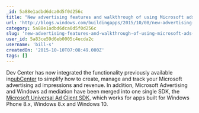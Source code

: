 ```yaml
---
_id: 5a88e1adbd6dca0d5f0d256c
title: "New advertising features and walkthrough of using Microsoft ads and mediation"
url: 'http://blogs.windows.com/buildingapps/2015/10/08/new-advertising-features-and-walkthrough-of-using-microsoft-ads-and-mediation/'
category: 5a88e1adbd6dca0d5f0d256c
slug: 'new-advertising-features-and-walkthrough-of-using-microsoft-ads-and-mediation'
user_id: 5a83ce59d6eb0005c4ecda2c
username: 'bill-s'
createdOn: '2015-10-10T07:08:49.000Z'
tags: []
---
```


Dev Center has now integrated the functionality previously available in<a href="http://advertising.microsoft.com/en/blog/35230/manage-your-ad-business-from-windows-dev-center">pubCenter</a> to simplify how to create, manage and track your Microsoft advertising ad impressions and revenue. In addition, Microsoft Advertising and Windows ad mediation have been merged into one single SDK, the <a href="http://go.microsoft.com/fwlink/?LinkID=619694">Microsoft Universal Ad Client SDK</a>, which works for apps built for Windows Phone 8.x, Windows 8.x and Windows 10.
